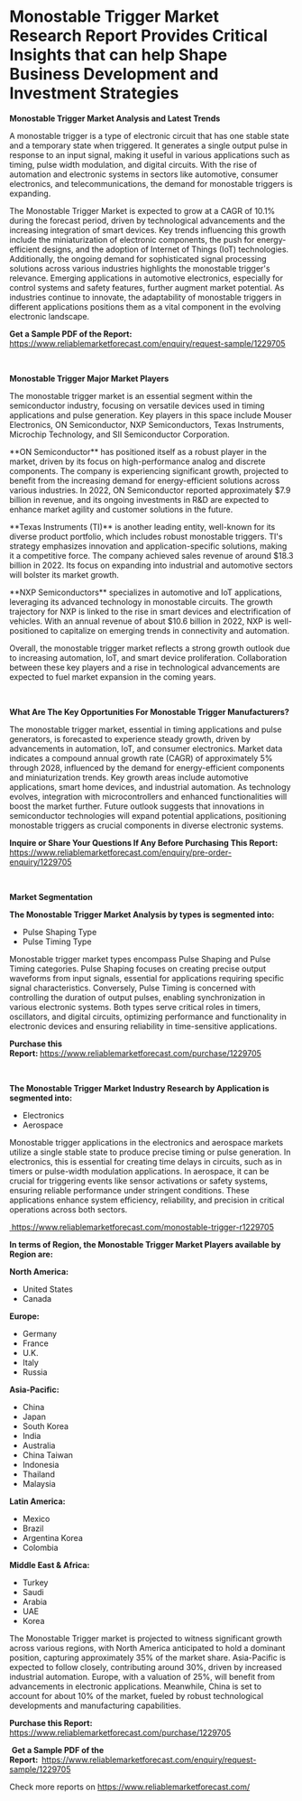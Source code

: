 <p><h1>Monostable Trigger Market Research Report Provides Critical Insights that can help Shape Business Development and Investment Strategies</h1></p><p><strong>Monostable Trigger Market Analysis and Latest Trends</strong></p>
<p><p>A monostable trigger is a type of electronic circuit that has one stable state and a temporary state when triggered. It generates a single output pulse in response to an input signal, making it useful in various applications such as timing, pulse width modulation, and digital circuits. With the rise of automation and electronic systems in sectors like automotive, consumer electronics, and telecommunications, the demand for monostable triggers is expanding.</p><p>The Monostable Trigger Market is expected to grow at a CAGR of 10.1% during the forecast period, driven by technological advancements and the increasing integration of smart devices. Key trends influencing this growth include the miniaturization of electronic components, the push for energy-efficient designs, and the adoption of Internet of Things (IoT) technologies. Additionally, the ongoing demand for sophisticated signal processing solutions across various industries highlights the monostable trigger's relevance. Emerging applications in automotive electronics, especially for control systems and safety features, further augment market potential. As industries continue to innovate, the adaptability of monostable triggers in different applications positions them as a vital component in the evolving electronic landscape.</p></p>
<p><strong>Get a Sample PDF of the Report:&nbsp;</strong> <a href="https://www.reliablemarketforecast.com/enquiry/request-sample/1229705?utm_campaign=2249&utm_medium=2&utm_source=Github&utm_content=ia&utm_term=10022025&utm_id=monostable-trigger">https://www.reliablemarketforecast.com/enquiry/request-sample/1229705</a></p>
<p>&nbsp;</p>
<p><strong>Monostable Trigger Major Market Players</strong></p>
<p><p>The monostable trigger market is an essential segment within the semiconductor industry, focusing on versatile devices used in timing applications and pulse generation. Key players in this space include Mouser Electronics, ON Semiconductor, NXP Semiconductors, Texas Instruments, Microchip Technology, and SII Semiconductor Corporation.</p><p>**ON Semiconductor** has positioned itself as a robust player in the market, driven by its focus on high-performance analog and discrete components. The company is experiencing significant growth, projected to benefit from the increasing demand for energy-efficient solutions across various industries. In 2022, ON Semiconductor reported approximately $7.9 billion in revenue, and its ongoing investments in R&D are expected to enhance market agility and customer solutions in the future.</p><p>**Texas Instruments (TI)** is another leading entity, well-known for its diverse product portfolio, which includes robust monostable triggers. TI's strategy emphasizes innovation and application-specific solutions, making it a competitive force. The company achieved sales revenue of around $18.3 billion in 2022. Its focus on expanding into industrial and automotive sectors will bolster its market growth.</p><p>**NXP Semiconductors** specializes in automotive and IoT applications, leveraging its advanced technology in monostable circuits. The growth trajectory for NXP is linked to the rise in smart devices and electrification of vehicles. With an annual revenue of about $10.6 billion in 2022, NXP is well-positioned to capitalize on emerging trends in connectivity and automation.</p><p>Overall, the monostable trigger market reflects a strong growth outlook due to increasing automation, IoT, and smart device proliferation. Collaboration between these key players and a rise in technological advancements are expected to fuel market expansion in the coming years.</p></p>
<p>&nbsp;</p>
<p><strong>What Are The Key Opportunities For Monostable Trigger Manufacturers?</strong></p>
<p><p>The monostable trigger market, essential in timing applications and pulse generators, is forecasted to experience steady growth, driven by advancements in automation, IoT, and consumer electronics. Market data indicates a compound annual growth rate (CAGR) of approximately 5% through 2028, influenced by the demand for energy-efficient components and miniaturization trends. Key growth areas include automotive applications, smart home devices, and industrial automation. As technology evolves, integration with microcontrollers and enhanced functionalities will boost the market further. Future outlook suggests that innovations in semiconductor technologies will expand potential applications, positioning monostable triggers as crucial components in diverse electronic systems.</p></p>
<p><strong>Inquire or Share Your Questions If Any Before Purchasing This Report:</strong> <a href="https://www.reliablemarketforecast.com/enquiry/pre-order-enquiry/1229705?utm_campaign=2249&utm_medium=2&utm_source=Github&utm_content=ia&utm_term=10022025&utm_id=monostable-trigger">https://www.reliablemarketforecast.com/enquiry/pre-order-enquiry/1229705</a></p>
<p>&nbsp;</p>
<p><strong>Market Segmentation</strong></p>
<p><strong>The Monostable Trigger Market Analysis by types is segmented into:</strong></p>
<p><ul><li>Pulse Shaping Type</li><li>Pulse Timing Type</li></ul></p>
<p><p>Monostable trigger market types encompass Pulse Shaping and Pulse Timing categories. Pulse Shaping focuses on creating precise output waveforms from input signals, essential for applications requiring specific signal characteristics. Conversely, Pulse Timing is concerned with controlling the duration of output pulses, enabling synchronization in various electronic systems. Both types serve critical roles in timers, oscillators, and digital circuits, optimizing performance and functionality in electronic devices and ensuring reliability in time-sensitive applications.</p></p>
<p><strong>Purchase this Report:&nbsp;</strong><a href="https://www.reliablemarketforecast.com/purchase/1229705?utm_campaign=2249&utm_medium=2&utm_source=Github&utm_content=ia&utm_term=10022025&utm_id=monostable-trigger">https://www.reliablemarketforecast.com/purchase/1229705</a></p>
<p>&nbsp;</p>
<p><strong>The Monostable Trigger Market Industry Research by Application is segmented into:</strong></p>
<p><ul><li>Electronics</li><li>Aerospace</li></ul></p>
<p><p>Monostable trigger applications in the electronics and aerospace markets utilize a single stable state to produce precise timing or pulse generation. In electronics, this is essential for creating time delays in circuits, such as in timers or pulse-width modulation applications. In aerospace, it can be crucial for triggering events like sensor activations or safety systems, ensuring reliable performance under stringent conditions. These applications enhance system efficiency, reliability, and precision in critical operations across both sectors.</p></p>
<p><a href="https://www.reliablemarketforecast.com/monostable-trigger-r1229705?utm_campaign=2249&utm_medium=2&utm_source=Github&utm_content=ia&utm_term=10022025&utm_id=monostable-trigger">&nbsp;https://www.reliablemarketforecast.com/monostable-trigger-r1229705</a></p>
<p><strong>In terms of Region, the Monostable Trigger Market Players available by Region are:</strong></p>
<p>
    <p> <strong> North America: </strong>
        <ul>
            <li>United States</li>
            <li>Canada</li>
        </ul>
        </p> 
    <p> <strong> Europe: </strong>
        <ul>
            <li>Germany</li>
            <li>France</li>
            <li>U.K.</li>
            <li>Italy</li>
            <li>Russia</li>
        </ul>
        </p> 
    <p> <strong> Asia-Pacific: </strong>
        <ul>
            <li>China</li>
            <li>Japan</li>
            <li>South Korea</li>
            <li>India</li>
            <li>Australia</li>
            <li>China Taiwan</li>
            <li>Indonesia</li>
            <li>Thailand</li>
            <li>Malaysia</li>
        </ul>
        </p> 
    <p> <strong> Latin America: </strong>
        <ul>
            <li>Mexico</li>
            <li>Brazil</li>
            <li>Argentina Korea</li>
            <li>Colombia</li>
        </ul>
        </p> 
    <p> <strong> Middle East & Africa: </strong>
        <ul>
            <li>Turkey</li>
            <li>Saudi</li>
            <li>Arabia</li>
            <li>UAE</li>
            <li>Korea</li>
        </ul>
    </p>
    </p>
<p><p>The Monostable Trigger market is projected to witness significant growth across various regions, with North America anticipated to hold a dominant position, capturing approximately 35% of the market share. Asia-Pacific is expected to follow closely, contributing around 30%, driven by increased industrial automation. Europe, with a valuation of 25%, will benefit from advancements in electronic applications. Meanwhile, China is set to account for about 10% of the market, fueled by robust technological developments and manufacturing capabilities.</p></p>
<p><strong>Purchase this Report: </strong><a href="https://www.reliablemarketforecast.com/purchase/1229705?utm_campaign=2249&utm_medium=2&utm_source=Github&utm_content=ia&utm_term=10022025&utm_id=monostable-trigger">https://www.reliablemarketforecast.com/purchase/1229705</a></p>
<p>&nbsp;<strong>Get a Sample PDF of the Report:&nbsp;&nbsp;</strong><a href="https://www.reliablemarketforecast.com/enquiry/request-sample/1229705?utm_campaign=2249&utm_medium=2&utm_source=Github&utm_content=ia&utm_term=10022025&utm_id=monostable-trigger">https://www.reliablemarketforecast.com/enquiry/request-sample/1229705</a></p>
<p><strong></strong></p>
<p>Check more reports on <a href="https://www.reliablemarketforecast.com/?utm_campaign=2249&utm_medium=2&utm_source=Github&utm_content=ia&utm_term=10022025&utm_id=monostable-trigger">https://www.reliablemarketforecast.com/</a></p>